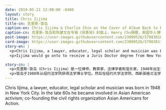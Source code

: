 ```yaml
---
date: 2019-05-21 12:00:00 -0400
layout: story
title: Chris Iijima
title-cn: 克里斯·饭岛
caption-en: Chris Iijima & Charlie Chin on the Cover of Album Back to Back, Courtesy of Henry Chu, Museum of Chinese in America (MOCA)<br>Collection
caption-cn: 克里斯·饭岛和陈建文在专辑《背靠背》封面上，Henry Chu捐赠，美国华人博物馆（MOCA）馆藏
post-image: https://user-images.githubusercontent.com/23090526/57983810-f6870a80-7a23-11e9-8b17-6c91ddb1d505.jpg
card-image: https://user-images.githubusercontent.com/23090526/57983811-f7b83780-7a23-11e9-9c4f-927f17ae06e1.jpg
story-en: |
  <p>Chris Iijima, a lawyer, educator, legal scholar and musician was born in 1948 in New York City. In the late 60s he became involved in Asian American activism; co-founding the civil rights organization Asian Americans for Action. Along with Charlie Chin and Joanna Nobuko Miyamoto, he founded the band Yellow Pearl, which recorded the album “A Grain of sand: Music for the struggle of Asians in America” in 1973. He would reunite with Charlie Chin in 1982 to record a new album titled “Back to Back,” which was also an exploration into being Asian in America.</p>
  <p>Iijima would go onto to receive a Juris Doctor degree from New York Law School in 1988. He would serve as a faculty member at New York University School of Law, Western New England College School of Law, and the William S. Richardson School of Law at the University of Hawai\'i at Manoa. He continued to write articles about the discrimination of Asian Americans and other racial groups until his death in 2005 at the age of 57 due to a rare blood disease.</p>

story-cn: |
  <p>克里斯·饭岛（Chris Iijima）是一位律师、教育家、法律学者和音乐家，1948年出生于纽约市。60年代末，他参与了亚裔美国人激进主义运动，共同创立了民权组织----亚裔美国人行动组织。他和陈健文（Charlie Chin）、宫本信子（Joanna Nobuko Miyamoto）一起创立了乐队黄珍珠，并于1973年录制了《一粒沙：献给在美国奋斗的亚裔的歌》（A Grain of Sand: Music for the struggle by Asians in America）。1982年，他与陈健文重聚，录制了一张名为《背靠背》的新专辑，这也是对亚裔在美国的生活的一次探索。</p>
  <p>饭岛于1988年从纽约法学院获得法学博士学位。然后在纽约大学法学院、西新英格兰法学院和夏威夷大学马诺阿分校威廉·S·理查森法学院任教。他一直坚持撰写关于亚裔美国人和其他种族群体所受歧视的文章，直到2005年，57岁的他死于一种罕见的血液疾病。</p>
---
```


Chris Iijima, a lawyer, educator, legal scholar and musician was born in 1948 in New York City. In the late 60s he became involved in Asian American activism; co-founding the civil rights organization Asian Americans for Action.
